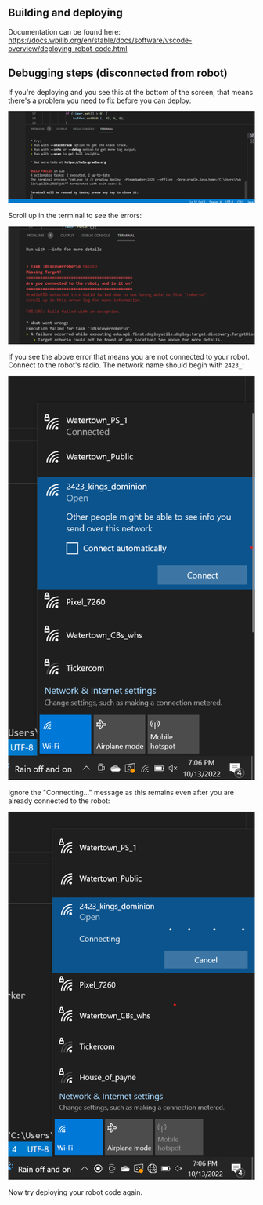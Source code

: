 ## Building and deploying

Documentation can be found here: https://docs.wpilib.org/en/stable/docs/software/vscode-overview/deploying-robot-code.html

## Debugging steps (disconnected from robot)

If you're deploying and you see this at the bottom of the screen, that means there's a problem you need to fix before you can deploy:

![](./images/deploy-error.png)

Scroll up in the terminal to see the errors:

![](./images/error-robot-not-connected.png)

If you see the above error that means you are not connected to your robot. Connect to the robot's radio. The network name should begin with `2423_`:

![](./images/connect-to-robot.png)

Ignore the "Connecting..." message as this remains even after you are already connected to the robot:

![](./images/connecting-forever.png)

Now try deploying your robot code again.

